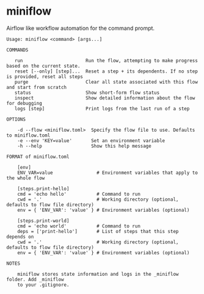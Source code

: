 # miniflow

Airflow like workflow automation for the command prompt. 

    Usage: miniflow <command> [args...]

    COMMANDS

       run                       Run the flow, attempting to make progress based on the current state.
       reset [--only] [step]...  Reset a step + its dependents. If no step is provided, reset all steps
       purge                     Clear all state associated with this flow and start from scratch
       status                    Show short-form flow status
       inspect                   Show detailed information about the flow for debugging
       logs [step]               Print logs from the last run of a step

    OPTIONS

        -d --flow <miniflow.toml>  Specify the flow file to use. Defaults to miniflow.toml
        -e --env 'KEY=value'       Set an environment variable
        -h --help                  Show this help message

    FORMAT of miniflow.toml

        [env]
        ENV_VAR=value                # Environment variables that apply to the whole flow

        [steps.print-hello]
        cmd = 'echo hello'           # Command to run
        cwd = '.'                    # Working directory (optional, defaults to flow file directory)
        env = { 'ENV_VAR': 'value' } # Environment variables (optional)

        [steps.print-world]
        cmd = 'echo world'           # Command to run
        deps = ['print-hello']       # List of steps that this step depends on
        cwd = '.'                    # Working directory (optional, defaults to flow file directory)
        env = { 'ENV_VAR': 'value' } # Environment variables (optional)

    NOTES

        miniflow stores state information and logs in the _miniflow folder. Add _miniflow
        to your .gitignore.

